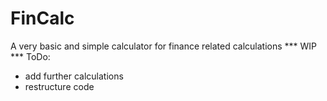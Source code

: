 # FinCalc
A very basic and simple calculator for finance related calculations
*** WIP ***
ToDo:
- add further calculations
- restructure code
